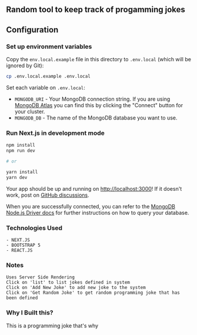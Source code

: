 ## Random tool to keep track of progamming jokes

## Configuration

### Set up environment variables

Copy the `env.local.example` file in this directory to `.env.local` (which will be ignored by Git):

```bash
cp .env.local.example .env.local
```

Set each variable on `.env.local`:

- `MONGODB_URI` - Your MongoDB connection string. If you are using [MongoDB Atlas](https://mongodb.com/atlas) you can find this by clicking the "Connect" button for your cluster.
- `MONGODB_DB` - The name of the MongoDB database you want to use.

### Run Next.js in development mode

```bash
npm install
npm run dev

# or

yarn install
yarn dev
```

Your app should be up and running on [http://localhost:3000](http://localhost:3000)! If it doesn't work, post on [GitHub discussions](https://github.com/vercel/next.js/discussions).


When you are successfully connected, you can refer to the [MongoDB Node.js Driver docs](https://mongodb.github.io/node-mongodb-native/3.4/tutorials/collections/) for further instructions on how to query your database.

### Technologies Used

```
- NEXT.JS
- BOOTSTRAP 5
- REACT.JS
```

### Notes

```
Uses Server Side Rendering
Click on 'list' to list jokes defined in system
Click on 'Add New Joke' to add new joke to the system
Click on 'Get Random Joke' to get random programming joke that has been defined
```

### Why I Built this?

This is a programming joke that's why



